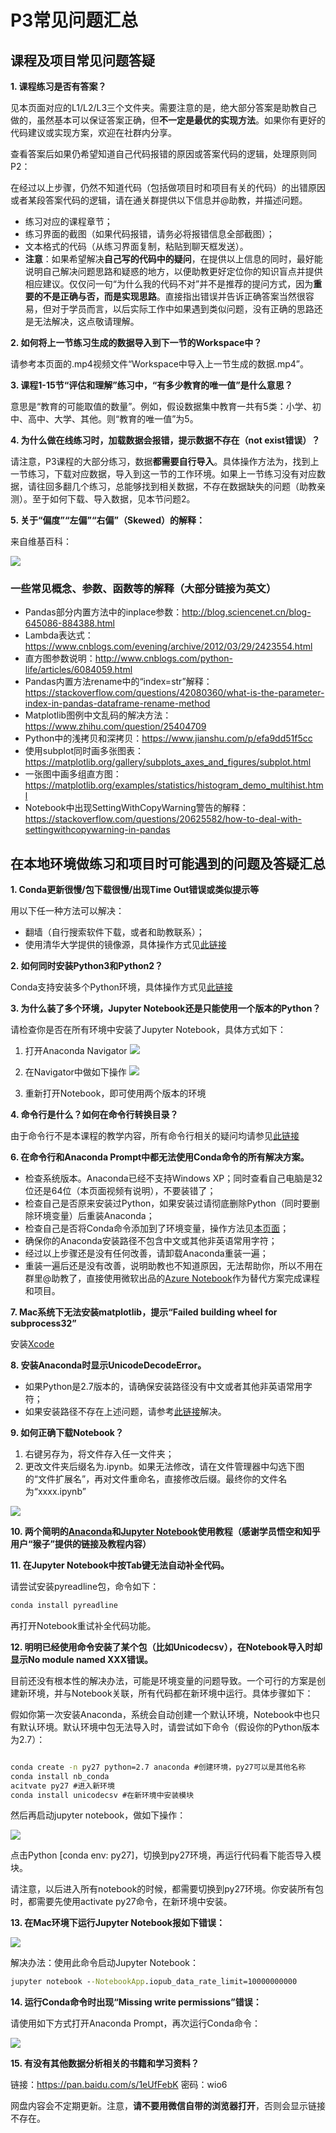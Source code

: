 # P3常见问题汇总

## 课程及项目常见问题答疑

**1. 课程练习是否有答案？**

见本页面对应的L1/L2/L3三个文件夹。需要注意的是，绝大部分答案是助教自己做的，虽然基本可以保证答案正确，但**不一定是最优的实现方法**。如果你有更好的代码建议或实现方案，欢迎在社群内分享。

查看答案后如果仍希望知道自己代码报错的原因或答案代码的逻辑，处理原则同P2：

在经过以上步骤，仍然不知道代码（包括做项目时和项目有关的代码）的出错原因或者某段答案代码的逻辑，请在通关群提供以下信息并@助教，并描述问题。
  - 练习对应的课程章节；
  - 练习界面的截图（如果代码报错，请务必将报错信息全部截图）；
  - 文本格式的代码（从练习界面复制，粘贴到聊天框发送）。
  - **注意**：如果希望解决**自己写的代码中的疑问**，在提供以上信息的同时，最好能说明自己解决问题思路和疑惑的地方，以便助教更好定位你的知识盲点并提供相应建议。仅仅问一句“为什么我的代码不对”并不是推荐的提问方式，因为**重要的不是正确与否，而是实现思路**。直接指出错误并告诉正确答案当然很容易，但对于学员而言，以后实际工作中如果遇到类似问题，没有正确的思路还是无法解决，这点敬请理解。

**2. 如何将上一节练习生成的数据导入到下一节的Workspace中？**

请参考本页面的.mp4视频文件“Workspace中导入上一节生成的数据.mp4”。

**3. 课程1-15节“评估和理解”练习中，“有多少教育的唯一值”是什么意思？**

意思是“教育的可能取值的数量”。例如，假设数据集中教育一共有5类：小学、初中、高中、大学、其他。则“教育的唯一值”为5。

**4. 为什么做在线练习时，加载数据会报错，提示数据不存在（not exist错误）？**

请注意，P3课程的大部分练习，数据**都需要自行导入**。具体操作方法为，找到上一节练习，下载对应数据，导入到这一节的工作环境。如果上一节练习没有对应数据，请往回多翻几个练习，总能够找到相关数据，不存在数据缺失的问题（助教亲测）。至于如何下载、导入数据，见本节问题2。

**5. 关于“偏度”“左偏”“右偏”（Skewed）的解释：**

来自维基百科：

![](https://i.imgur.com/PFC3FEb.png)

### 一些常见概念、参数、函数等的解释（大部分链接为英文）

- Pandas部分内置方法中的inplace参数：http://blog.sciencenet.cn/blog-645086-884388.html
- Lambda表达式：https://www.cnblogs.com/evening/archive/2012/03/29/2423554.html
- 直方图参数说明：http://www.cnblogs.com/python-life/articles/6084059.html
- Pandas内置方法rename中的“index=str”解释：https://stackoverflow.com/questions/42080360/what-is-the-parameter-index-in-pandas-dataframe-rename-method
- Matplotlib图例中文乱码的解决方法：https://www.zhihu.com/question/25404709
- Python中的浅拷贝和深拷贝：https://www.jianshu.com/p/efa9dd51f5cc
- 使用subplot同时画多张图表：https://matplotlib.org/gallery/subplots_axes_and_figures/subplot.html
- 一张图中画多组直方图：https://matplotlib.org/examples/statistics/histogram_demo_multihist.html
- Notebook中出现SettingWithCopyWarning警告的解释：https://stackoverflow.com/questions/20625582/how-to-deal-with-settingwithcopywarning-in-pandas

## 在本地环境做练习和项目时可能遇到的问题及答疑汇总

**1. Conda更新很慢/包下载很慢/出现Time Out错误或类似提示等**

用以下任一种方法可以解决：

- 翻墙（自行搜索软件下载，或者和助教联系）；
- 使用清华大学提供的镜像源，具体操作方式见[此链接](https://mirror.tuna.tsinghua.edu.cn/help/anaconda/)

**2. 如何同时安装Python3和Python2？**

Conda支持安装多个Python环境，具体操作方式见[此链接](https://conda.io/docs/py2or3.html)

**3. 为什么装了多个环境，Jupyter Notebook还是只能使用一个版本的Python？**

请检查你是否在所有环境中安装了Jupyter Notebook，具体方式如下：

1. 打开Anaconda Navigator
 ![](https://i.imgur.com/xHULooG.png)

2. 在Navigator中做如下操作
 ![](https://i.imgur.com/6vi81LS.png)

3. 重新打开Notebook，即可使用两个版本的环境


**4. 命令行是什么？如何在命令行转换目录？**

由于命令行不是本课程的教学内容，所有命令行相关的疑问均请参见[此链接](https://blog.henix.info/blog/windows-cmdbasic/_.html)

**6. 在命令行和Anaconda Prompt中都无法使用Conda命令的所有解决方案。**

- 检查系统版本。Anaconda已经不支持Windows XP；同时查看自己电脑是32位还是64位（本页面视频有说明），不要装错了；
- 检查自己是否原来安装过Python，如果安装过请彻底删除Python（同时要删除环境变量）后重装Anaconda；
- 检查自己是否将Conda命令添加到了环境变量，操作方法见[本页面](https://stackoverflow.com/questions/28612500/why-anaconda-does-not-recognize-conda-command)；
- 确保你的Anaconda安装路径不包含中文或其他非英语常用字符；
- 经过以上步骤还是没有任何改善，请卸载Anaconda重装一遍；
- 重装一遍后还是没有改善，说明助教也不知道原因，无法帮助你，所以不用在群里@助教了，直接使用微软出品的[Azure Notebook](https://notebooks.azure.com/)作为替代方案完成课程和项目。

**7. Mac系统下无法安装matplotlib，提示“Failed building wheel for subprocess32”**

安装[Xcode](https://developer.apple.com/xcode/)

**8. 安装Anaconda时显示UnicodeDecodeError。**

- 如果Python是2.7版本的，请确保安装路径没有中文或者其他非英语常用字符；
- 如果安装路径不存在上述问题，请参考[此链接](http://www.cnblogs.com/kangronghu/p/6154919.html)解决。

**9. 如何正确下载Notebook？**

1. 右键另存为，将文件存入任一文件夹；
2. 更改文件夹后缀名为.ipynb。如果无法修改，请在文件管理器中勾选下图的“文件扩展名”，再对文件重命名，直接修改后缀。最终你的文件名为“xxxx.ipynb”

![](https://i.imgur.com/IYUCKqb.png)


**10. 两个简明的[Anaconda](https://www.zhihu.com/question/58033789/answer/254673663)和[Jupyter Notebook](https://www.zhihu.com/question/46309360/answer/254638807)使用教程（感谢学员悟空和知乎用户“猴子”提供的链接及教程内容）**

**11. 在Jupyter Notebook中按Tab键无法自动补全代码。**

请尝试安装pyreadline包，命令如下：

```cmd
conda install pyreadline
```

再打开Notebook重试补全代码功能。

**12. 明明已经使用命令安装了某个包（比如Unicodecsv），在Notebook导入时却显示No module named XXX错误。**

目前还没有根本性的解决办法，可能是环境变量的问题导致。一个可行的方案是创建新环境，并与Notebook关联，所有代码都在新环境中运行。具体步骤如下：

假如你第一次安装Anaconda，系统会自动创建一个默认环境，Notebook中也只有默认环境。默认环境中包无法导入时，请尝试如下命令（假设你的Python版本为2.7）：

```cmd

conda create -n py27 python=2.7 anaconda #创建环境，py27可以是其他名称
conda install nb_conda
acitvate py27 #进入新环境
conda install unicodecsv #在新环境中安装模块

```

然后再启动jupyter notebook，做如下操作：

![](https://i.imgur.com/hb1iqv0.png)

点击Python [conda env: py27]，切换到py27环境，再运行代码看下能否导入模块。

请注意，以后进入所有notebook的时候，都需要切换到py27环境。你安装所有包时，都需要先使用activate py27命令，在新环境中安装。

**13. 在Mac环境下运行Jupyter Notebook报如下错误：**

![](https://i.imgur.com/z5IRAeV.jpg)

解决办法：使用此命令启动Jupyter Notebook：

```cmd
jupyter notebook --NotebookApp.iopub_data_rate_limit=10000000000
```

**14. 运行Conda命令时出现“Missing write permissions”错误：**

请使用如下方式打开Anaconda Prompt，再次运行Conda命令：

![](https://i.imgur.com/V5HdRn2.png)

**15. 有没有其他数据分析相关的书籍和学习资料？**

链接：https://pan.baidu.com/s/1eUfFebK 密码：wio6

网盘内容会不定期更新。注意，**请不要用微信自带的浏览器打开**，否则会显示链接不存在。



